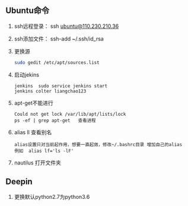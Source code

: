 ## Ubuntu命令
1. ssh远程登录： ssh ubuntu@110.230.210.36
1. ssh添加文件： ssh-add ~/.ssh/id_rsa

1. 更换源
    ```bash
    sudo gedit /etc/apt/sources.list
    ```
1. 启动jekins
    ```shell
    jenkins  sudo service jenkins start
    jenkins colter liangchao123
    ```
1. apt-get不能进行
    ```
    Could not get lock /var/lib/apt/lists/lock
    ps -ef | grep apt-get   查看进程
    ```
1. alias ll 查看别名
    ```shell
    alias设置只对当前起作用，想要一直起效，修改~/.bashrc目录 增加自己的alias
    例如  alias lf='ls -lF'
    ```
1. nautilus 打开文件夹


## Deepin
1. 更换默认python2.7为python3.6




